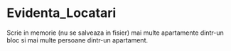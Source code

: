 # Evidenta_Locatari
Scrie in memorie (nu se salveaza in fisier) mai multe apartamente dintr-un bloc si mai multe persoane dintr-un apartament.
